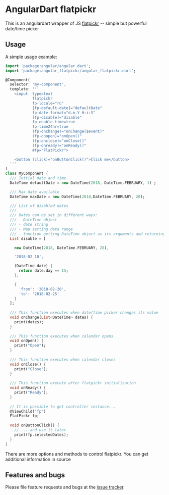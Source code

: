# AngularDart flatpickr

This is an angulardart wrapper of JS [flatpickr][flatpickr] -- simple but powerful date/time picker

## Usage

A simple usage example:

```dart
import 'package:angular/angular.dart';
import 'package:angular_flatpickr/angular_flatpickr.dart';

@Component(
  selector: 'my-component',
  template: '''
    <input  type=text
            flatpickr
            fp-locale="ru"
            [fp-default-date]="defaultDate"
            fp-date-format="d.m.Y H:i:S"
            [fp-disable]="disable"
            fp-enable-time=true
            fp-time24hr=true
            (fp-onchange)="onChange($event)"
            (fp-onopen)="onOpen()"
            (fp-onclose)="onClose()"
            (fp-onready)="onReady()"
            #fp="FlatPickr">

    <button (click)="onButtonClick()">Click me</button>
  '''
)
class MyComponent {
  /// Initial date and time
  DateTime defaultDate = new DateTime(2018, DateTime.FEBRUARY, 1) ;

  /// Max date available
  DateTime maxDate = new DateTime(2018,DateTime.FEBRUARY, 20);

  /// List of disabled dates
  ///
  /// Dates can be set in different ways:
  /// - DateTime object
  /// - date string
  /// - Map setting date range
  /// - function getting DateTime object as its arguments and returning bool result
  List disable = [

    new DateTime(2018, DateTime.FEBRUARY, 28),

    '2018-02 10',

    (DateTime date) {
      return date.day == 15;
    },

    {
      'from': '2018-02-20',
      'to': '2018-02-25'
    }
  ];
  
  /// This function executes when date/time picker changes its value
  void onChange(List<DateTime> dates) {
    print(dates);
  }
  
  /// This function executes when calendar opens
  void onOpen() {
    print("Open");
  }
  
  /// This function executes when calendar closes
  void onClose() {
    print("Close");
  }
  
  /// This function execute after flatpickr initialization
  void onReady() {
    print("Ready");
  }
  
  // It is possible to get controller instance...
  @ViewChild('fp')
  FlatPickr fp;
  
  void onButtonClick() {
    // ... and use it later
    print(fp.selectedDates);
  }
}
```
There are more options and methods to control flatpickr. You can get additional information in source

## Features and bugs

Please file feature requests and bugs at the [issue tracker][tracker].

[tracker]: https://github.com/alexd1971/angular_flatpickr/issues
[flatpickr]: https://chmln.github.io/flatpickr/
